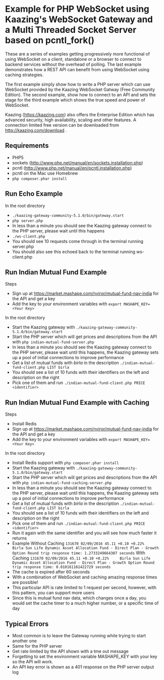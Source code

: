 Example for PHP WebSocket using Kaazing's WebSocket Gateway and a Multi Threaded Socket Server based on pcntl_fork()
====================

These are a series of examples getting progressively more functional of using WebSocket on a client, standalone or a browser to connect to backend services without the overhead of polling. The last example demonstrates how a REST API can benefit from using WebSocket using caching strategies.

The first example simply show how to write a PHP server which can use WebSocket provided by the Kaazing WebSocket Gatway (Free Community Edition). The second example, show how to connect to an API and sets the stage for the third example which shows the true speed and power of WebSocket.

Kaazing (https://kaazing.com) also offers the Enterprise Edition which has advanced security, high availability, scaling and other features. A connection limited free version can be downloaded from http://kaazing.com/download .

Requirements
---------------------
* PHP5	
* sockets (http://www.php.net/manual/en/sockets.installation.php)
* pcntl (http://www.php.net/manual/en/pcntl.installation.php)
* pcntl on the Mac use Homebrew
* `php composer.phar install`

Run Echo Example
---------------------
In the root directory
* `./kaazing-gateway-community-5.1.0/bin/gateway.start` 
* `php server.php`
* In less than a minute you should see the Kaazing gateway connect to the PHP server, please wait until this happens
* `./ws-client.php`
* You should see 10 requests come through in the terminal running server.php
* You should also see this echoed back to the terminal running ws-client.php

Run Indian Mutual Fund Example
------------------------------
Steps
* Sign up at https://market.mashape.com/nviror/mutual-fund-nav-india for the API and get a key
* Add the key to your environment variables with `export MASHAPE_KEY=<Your Key>`

In the root directory
* Start the Kaazing gateway with `./kaazing-gateway-community-5.1.0/bin/gateway.start` 
* Start the PHP server which will get prices and descriptions from the API with `php indian-mutual-fund-server.php`
* In less than a minute you should see the Kaazing gateway connect to the PHP server, please wait until this happens, the Kaazing gateway sets up a pool of initial connections to improve performance
* Get a list of mutual funds with *birla* in the description `./indian-mutual-fund-client.php LIST birla`
* You should see a list of 10 funds with their identifiers on the left and description on the right
* Pick one of them and run `./indian-mutual-fund-client.php PRICE <identifier>`

Run Indian Mutual Fund Example with Caching
-------------------------------------------
Steps
* Install Redis
* Sign up at https://market.mashape.com/nviror/mutual-fund-nav-india for the API and get a key
* Add the key to your environment variables with `export MASHAPE_KEY=<Your Key>`

In the root directory
* Install Redis support with `php composer.phar install`
* Start the Kaazing gateway with `./kaazing-gateway-community-5.1.0/bin/gateway.start` 
* Start the PHP server which will get prices and descriptions from the API with `php indian-mutual-fund-caching-server.php`
* In less than a minute you should see the Kaazing gateway connect to the PHP server, please wait until this happens, the Kaazing gateway sets up a pool of initial connections to improve performance
* Get a list of mutual funds with *birla* in the description `./indian-mutual-fund-client.php LIST birla`
* You should see a list of 10 funds with their identifiers on the left and description on the right
* Pick one of them and run `./indian-mutual-fund-client.php PRICE <identifier>`
* Run it again with the same identifier and you will see how much faster it returns
* Example
	Without Caching
	`131670 02/09/2016 45.11 +0.10 +0.22%     Birla Sun Life Dynamic Asset Allocation Fund - Direct Plan - Growth Option
	Round trip response time: 1.2733249664307 seconds`
	With Caching
	`131670 02/09/2016 45.11 +0.10 +0.22%     Birla Sun Life Dynamic Asset Allocation Fund - Direct Plan - Growth Option
	Round trip response time: 0.010161161422729 seconds`
* The cache is expired after 60 seconds
* With a combination of WebSocket and caching amazing response times are possible!
* This particular API is rate limited to 1 request per second, however, with this pattern, you can support more users
* Since this is mutual fund nav data, which changes once a day, you would set the cache timer to a much higher number, or a specific time of day

Typical Errors
--------------
* Most common is to leave the Gateway running while trying to start another one
* Same for the PHP server
* Get rate limited by the API shown with a tme out message
* Forgetting to set the environment variable MASHAPE_KEY with your key so the API will work.
* An API key error is shown as a 401 response on the PHP server output log
